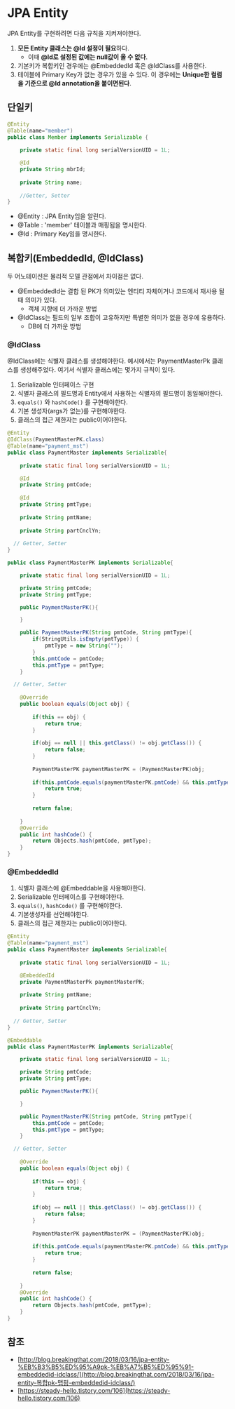 # JPA Entity

JPA Entity를 구현하려면 다음 규칙을 지켜져야한다.

1. **모든 Entity 클래스는 @Id 설정이 필요**하다.
   - 이때 **@Id로 설정된 값에는 null값이 올 수 없다**.
2. 기본키가 복합키인 경우에는 @EmbeddedId 혹은 @IdClass를 사용한다.
3. 테이블에 Primary Key가 없는 경우가 있을 수 있다. 이 경우에는 **Unique한 컬럼을 기준으로 @Id annotation을 붙이면된다**.

## 단일키

```java
@Entity
@Table(name="member")
public class Member implements Serializable {
	
	private static final long serialVersionUID = 1L;

	@Id
	private String mbrId;
	
	private String name;
	
	//Getter, Setter
}

```

- @Entity : JPA Entity임을 알린다.
- @Table : 'member' 테이블과 매핑됨을 명시한다.
- @Id : Primary Key임을 명시한다.

## 복합키(EmbeddedId, @IdClass)

두 어노테이션은 물리적 모델 관점에서 차이점은 없다.

- @EmbeddedId는 결합 된 PK가 의미있는 엔티티 자체이거나 코드에서 재사용 될 때 의미가 있다.
  - 객체 지향에 더 가까운 방법
- @IdClass는 필드의 일부 조합이 고유하지만 특별한 의미가 없을 경우에 유용하다.
  - DB에 더 가까운 방법

### @IdClass

@IdClass에는 식별자 클래스를 생성해야한다. 예시에서는 PaymentMasterPk 클래스를 생성해주었다. 여기서 식별자 클래스에는 몇가지 규칙이 있다.

1. Serializable 인터페이스 구현
2. 식별자 클래스의 필드명과 Entity에서 사용하는 식별자의 필드명이 동일해야한다.
3. `equals()` 와 `hashCode()` 를 구현해야한다.
4. 기본 생성자(args가 없는)를 구현해야한다.
5. 클래스의 접근 제한자는 public이어야한다.

```java
@Entity
@IdClass(PaymentMasterPK.class)
@Table(name="payment_mst")
public class PaymentMaster implements Serializable{
	
	private static final long serialVersionUID = 1L;

	@Id
	private String pmtCode;
	
	@Id
	private String pmtType;
	
	private String pmtName;
	
	private String partCnclYn;
	
  // Getter, Setter
}
```

```java
public class PaymentMasterPK implements Serializable{

	private static final long serialVersionUID = 1L;

	private String pmtCode;
	private String pmtType;

	public PaymentMasterPK(){

	}

	public PaymentMasterPK(String pmtCode, String pmtType){
		if(StringUtils.isEmpty(pmtType)) {
			pmtType = new String("");
		}
		this.pmtCode = pmtCode;
		this.pmtType = pmtType;
	}

  // Getter, Setter
	
	@Override
	public boolean equals(Object obj) {
		
		if(this == obj) {
			return true;
		}
		
		if(obj == null || this.getClass() != obj.getClass()) {
			return false;
		}
		
		PaymentMasterPK paymentMasterPK = (PaymentMasterPK)obj;
		
		if(this.pmtCode.equals(paymentMasterPK.pmtCode) && this.pmtType.equals(paymentMasterPK.pmtType) ) {
			return true;
		}
		
		return false;
		
	}
	@Override
	public int hashCode() {
		return Objects.hash(pmtCode, pmtType);		
	}
}
```

### @EmbeddedId

1. 식별자 클래스에 @Embeddable을 사용해야한다.
2. Serializable 인터페이스를 구현해야한다.
3. `equals()`, `hashCode()` 를 구현해야한다.
4. 기본생성자를 선언해야한다.
5. 클래스의 접근 제한자는 public이어야한다.

```java
@Entity
@Table(name="payment_mst")
public class PaymentMaster implements Serializable{
	
	private static final long serialVersionUID = 1L;

	@EmbeddedId
	private PaymentMasterPk paymentMasterPK;
		
	private String pmtName;
	
	private String partCnclYn;
	
  // Getter, Setter
}
```

```java
@Embeddable
public class PaymentMasterPK implements Serializable{

	private static final long serialVersionUID = 1L;

	private String pmtCode;
	private String pmtType;

	public PaymentMasterPK(){

	}

	public PaymentMasterPK(String pmtCode, String pmtType){
		this.pmtCode = pmtCode;
		this.pmtType = pmtType;
	}

  // Getter, Setter
	
	@Override
	public boolean equals(Object obj) {
		
		if(this == obj) {
			return true;
		}
		
		if(obj == null || this.getClass() != obj.getClass()) {
			return false;
		}
		
		PaymentMasterPK paymentMasterPK = (PaymentMasterPK)obj;
		
		if(this.pmtCode.equals(paymentMasterPK.pmtCode) && this.pmtType.equals(paymentMasterPK.pmtType) ) {
			return true;
		}
		
		return false;
		
	}
	@Override
	public int hashCode() {
		return Objects.hash(pmtCode, pmtType);		
	}
}
```



## 참조

- [http://blog.breakingthat.com/2018/03/16/jpa-entity-%EB%B3%B5%ED%95%A9pk-%EB%A7%B5%ED%95%91-embeddedid-idclass/](http://blog.breakingthat.com/2018/03/16/jpa-entity-복합pk-맵핑-embeddedid-idclass/)
- [https://steady-hello.tistory.com/106](https://steady-hello.tistory.com/106)